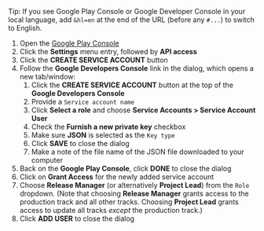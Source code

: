 Tip: If you see Google Play Console or Google Developer Console in your local language, add `&hl=en` at the end of the URL (before any `#...`) to switch to English.

1. Open the [Google Play Console](https://play.google.com/apps/publish/)
1. Click the **Settings** menu entry, followed by **API access**
1. Click the **CREATE SERVICE ACCOUNT** button 
1. Follow the **Google Developers Console** link in the dialog, which opens a new tab/window:
   1. Click the **CREATE SERVICE ACCOUNT** button at the top of the **Google Developers Console**
   1. Provide a `Service account name`
   1. Click **Select a role** and choose **Service Accounts > Service Account User**
   1. Check the **Furnish a new private key** checkbox
   1. Make sure **JSON** is selected as the `Key type`
   1. Click **SAVE** to close the dialog
   1. Make a note of the file name of the JSON file downloaded to your computer
1. Back on the **Google Play Console**, click **DONE** to close the dialog
1. Click on **Grant Access** for the newly added service account
1. Choose **Release Manager** (or alternatively **Project Lead**) from the `Role` dropdown. (Note that choosing **Release Manager** grants access to the production track and all other tracks. Choosing **Project Lead** grants access to update all tracks _except_ the production track.)
1. Click **ADD USER** to close the dialog
